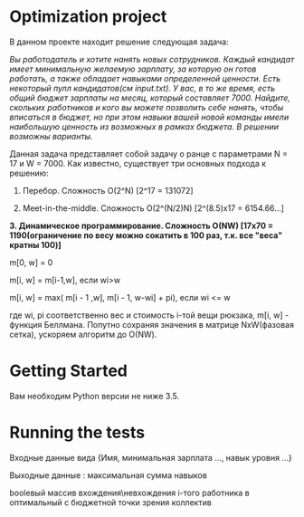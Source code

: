 # Optimization project

В данном проекте находит решение следующая задача:

*Вы работодатель и хотите нанять новых сотрудников. Каждый кандидат имеет минимальную желаемую зарплату, за которую он готов работать, а также обладает навыками определенной ценности. Есть некоторый пулл кандидатов(см input.txt). У вас, в то же время, есть общий бюджет зарплаты на месяц, который составляет 7000. Найдите, скольких работников и кого вы можете позволить себе нанять, чтобы вписаться в бюджет, но при этом навыки вашей новой команды имели наибольшую ценность из возможных в рамках бюджета. В решении возможны варианты.*

Данная задача представляет собой задачу о ранце с параметрами N = 17 и W = 7000.
Как известно, существует три основных подхода к решению:
1. Перебор. Сложность O(2^N) [2^17 = 131072]

2. Meet-in-the-middle. Сложность O(2^(N/2)N) [2^(8.5)x17 = 6154.66...]

**3. Динамическое программирование. Сложность O(NW) [17x70 = 1190(ограничение по весу можно сокатить в 100 раз, т.к. все "веса" кратны 100)]**
 
m[0, w] = 0

m[i, w] = m[i-1,w], если wi>w

m[i, w] = max( m[i - 1 ,w], m[i - 1, w-wi] + pi), если wi <= w

где wi, pi соответственно вес и стоимость i-той вещи рюкзака, m[i, w] - функция Беллмана. Попутно сохраняя значения в матрице NxW(фазовая сетка), ускоряем алгоритм до О(NW).

# Getting Started

Вам необходим Python версии не ниже 3.5.

# Running the tests
Входные данные вида {Имя, минимальная зарплата ..., навык уровня ...}

Выходные данные : максимальная сумма навыков

boolевый массив вхождения\невхождения i-того работника в оптимальный с бюджетной точки зрения коллектив
